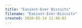 ```yaml
---
title: "Easiest-Ever Biscuits"
filename: "Easiest-Ever-Biscuits"
created: 2020-05-14 11:48:03
---
```

